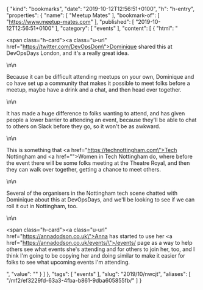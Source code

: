 {
  "kind": "bookmarks",
  "date": "2019-10-12T12:56:51+0100",
  "h": "h-entry",
  "properties": {
    "name": [
      "Meetup Mates"
    ],
    "bookmark-of": [
      "https://www.meetup-mates.com"
    ],
    "published": [
      "2019-10-12T12:56:51+0100"
    ],
    "category": [
      "events"
    ],
    "content": [
      {
        "html": "<p><span class=\"h-card\"><a class=\"u-url\" href=\"https://twitter.com/DevOpsDom\">Dominique</a></span> shared this at DevOpsDays London, and it's a really great idea.</p>\n\n<p>Because it can be difficult attending meetups on your own, Dominique and co have set up a community that makes it possible to meet folks before a meetup, maybe have a drink and a chat, and then head over together.</p>\n\n<p>It has made a huge difference to folks wanting to attend, and has given people a lower barrier to attending an event, because they'll be able to chat to others on Slack before they go, so it won't be as awkward.</p>\n\n<p>This is something that <a href=\"https://technottingham.com\">Tech Nottingham</a> and <a href=\"\">Women in Tech Nottingham</a> do, where  before the event there will be some folks meeting at the Theatre Royal, and then they can walk over together, getting a chance to meet others.</p>\n\n<p>Several of the organisers in the Nottingham tech scene chatted with Dominique about this at DevOpsDays, and we'll be looking to see if we can roll it out in Nottingham, too.</p>\n\n<p><span class=\"h-card\"><a class=\"u-url\" href=\"https://annadodson.co.uk\">Anna</a></span> has started to use her <a href=\"https://annadodson.co.uk/events/\">/events/</a> page as a way to help others see what events she's attending and for others to join her, too, and I think I'm going to be copying her and doing similar to make it easier for folks to see what upcoming events I'm attending.</p>",
        "value": ""
      }
    ]
  },
  "tags": [
    "events"
  ],
  "slug": "2019/10/nwcjt",
  "aliases": [
    "/mf2/ef3229fd-63a3-4fba-b861-9dba605855fb/"
  ]
}
